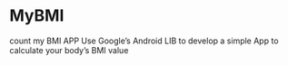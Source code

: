 # MyBMI
count my BMI APP
Use Google’s Android LIB to develop a simple App to calculate your body’s BMI value
